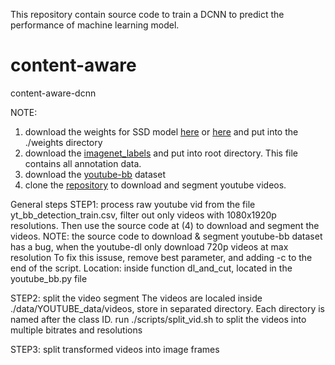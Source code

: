 This repository contain source code to train a DCNN to predict the performance of machine learning model.
# content-aware
content-aware-dcnn

NOTE: 
1) download the weights for SSD model [here](https://drive.google.com/file/d/1L7lgaMatPSv-yCMA-Eh_GshJJIaO2vvK/view?usp=sharing) or [here](https://drive.google.com/open?id=1_YhuoPLxQI580J_RiYxcP9lW2kV-pdgf) and put into the ./weights directory
2) download the [imagenet_labels](https://drive.google.com/open?id=1hAf8QraVhOk3IQVQslZ_b1ySU3mJUpu9) and put into root directory. This file contains all annotation data.
3) download the [youtube-bb](https://research.google.com/youtube-bb/) dataset
4) clone the [repository](https://github.com/mbuckler/youtube-bb) to download and segment youtube videos.

General steps
STEP1: process raw youtube vid
from the file yt_bb_detection_train.csv, filter out only videos with 1080x1920p resolutions. Then use the source code at (4) to download and segment the videos.
NOTE: the source code to download & segment youtube-bb dataset has a bug, when the youtube-dl only download 720p videos at max resolution
To fix this issuse, remove best parameter, and adding -c to the end of the script.
Location: inside function dl_and_cut, located in the youtube_bb.py file

STEP2: split the video segment
The videos are localed inside ./data/YOUTUBE_data/videos, store in separated directory. Each directory is named after the class ID.
run ./scripts/split_vid.sh to split the videos into multiple bitrates and resolutions

STEP3: split transformed videos into image frames


